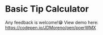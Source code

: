 # Basic Tip Calculator
Any feedback is welcome!😁
View demo here: https://codepen.io/JDMoreno/pen/poerWMX
